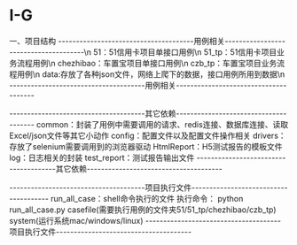 # I-G
一、项目结构
--------------------------------------用例相关--------------------------------------\n
51：51信用卡项目单接口用例\n
51_tp：51信用卡项目业务流程用例\n
chezhibao：车置宝项目单接口用例\n
czb_tp：车置宝项目业务流程用例\n
data:存放了各种json文件，网络上爬下的数据，接口用例所用到数据\n
--------------------------------------用例相关--------------------------------------



--------------------------------------其它依赖--------------------------------------
common：封装了用例中需要调用的请求、redis连接、数据库连接、读取Excel/json文件等其它小动作
config：配置文件以及配置文件操作相关
drivers：存放了selenium需要调用到的浏览器驱动
HtmlReport：H5测试报告的模板文件
log：日志相关的封装
test_report：测试报告输出文件
--------------------------------------其它依赖--------------------------------------



--------------------------------------项目执行文件--------------------------------------
run_all_case：shell命令执行的文件
执行命令：
python run_all_case.py casefile(需要执行用例的文件夹51/51_tp/chezhibao/czb_tp) system(运行系统mac/windows/linux)
--------------------------------------项目执行文件--------------------------------------